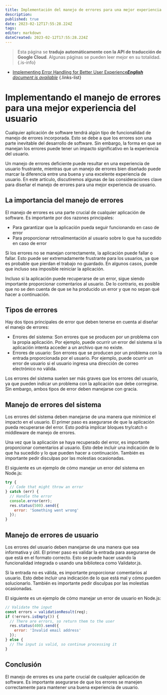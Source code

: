 ```yaml
---
title: Implementación del manejo de errores para una mejor experiencia del usuario
description: 
published: true
date: 2023-02-12T17:55:28.224Z
tags: 
editor: markdown
dateCreated: 2023-02-12T17:55:28.224Z
---
```


> Esta página se **tradujo automáticamente con la API de traducción de Google Cloud**.
Algunas páginas se pueden leer mejor en su totalidad.{.is-info}



- [Implementing Error Handling for Better User Experience***English** document is available*](/en/Knowledge-base/Backend/implementing-error-handling-for-better-user-experience)
{.links-list}


# Implementando el manejo de errores para una mejor experiencia del usuario

Cualquier aplicación de software tendrá algún tipo de funcionalidad de manejo de errores incorporada. Esto se debe a que los errores son una parte inevitable del desarrollo de software. Sin embargo, la forma en que se manejan los errores puede tener un impacto significativo en la experiencia del usuario.

Un manejo de errores deficiente puede resultar en una experiencia de usuario frustrante, mientras que un manejo de errores bien diseñado puede marcar la diferencia entre una buena y una excelente experiencia de usuario. En este artículo, discutiremos algunas de las consideraciones clave para diseñar el manejo de errores para una mejor experiencia de usuario.

## La importancia del manejo de errores

El manejo de errores es una parte crucial de cualquier aplicación de software. Es importante por dos razones principales:

- Para garantizar que la aplicación pueda seguir funcionando en caso de error
- Para proporcionar retroalimentación al usuario sobre lo que ha sucedido en caso de error

Si los errores no se manejan correctamente, la aplicación puede fallar o fallar. Esto puede ser extremadamente frustrante para los usuarios, ya que es probable que pierdan el trabajo no guardado. En algunos casos, puede que incluso sea imposible reiniciar la aplicación.

Incluso si la aplicación puede recuperarse de un error, sigue siendo importante proporcionar comentarios al usuario. De lo contrario, es posible que no se den cuenta de que se ha producido un error y que no sepan qué hacer a continuación.

## Tipos de errores

Hay dos tipos principales de error que deben tenerse en cuenta al diseñar el manejo de errores:

- Errores del sistema: Son errores que se producen por un problema con la propia aplicación. Por ejemplo, puede ocurrir un error del sistema si la aplicación intenta acceder a un archivo que no existe.
- Errores de usuario: Son errores que se producen por un problema con la entrada proporcionada por el usuario. Por ejemplo, puede ocurrir un error de usuario si el usuario ingresa una dirección de correo electrónico no válida.

Los errores del sistema suelen ser más graves que los errores del usuario, ya que pueden indicar un problema con la aplicación que debe corregirse. Sin embargo, ambos tipos de error deben manejarse con gracia.

## Manejo de errores del sistema

Los errores del sistema deben manejarse de una manera que minimice el impacto en el usuario. El primer paso es asegurarse de que la aplicación pueda recuperarse del error. Esto podría implicar bloques try/catch o middleware de manejo de errores.

Una vez que la aplicación se haya recuperado del error, es importante proporcionar comentarios al usuario. Esto debe incluir una indicación de lo que ha sucedido y lo que pueden hacer a continuación. También es importante pedir disculpas por las molestias ocasionadas.

El siguiente es un ejemplo de cómo manejar un error del sistema en Node.js:

```javascript
try {
  // Code that might throw an error
} catch (err) {
  // Handle the error
  console.error(err);
  res.status(500).send({
    error: 'Something went wrong'
  });
}
```

## Manejo de errores de usuario

Los errores del usuario deben manejarse de una manera que sea informativa y útil. El primer paso es validar la entrada para asegurarse de que está en el formato correcto. Esto se puede hacer usando la funcionalidad integrada o usando una biblioteca como Validator.js.

Si la entrada no es válida, es importante proporcionar comentarios al usuario. Esto debe incluir una indicación de lo que está mal y cómo pueden solucionarlo. También es importante pedir disculpas por las molestias ocasionadas.

El siguiente es un ejemplo de cómo manejar un error de usuario en Node.js:

```javascript
// Validate the input
const errors = validationResult(req);
if (!errors.isEmpty()) {
  // There are errors, so return them to the user
  res.status(400).send({
    error: 'Invalid email address'
  });
} else {
  // The input is valid, so continue processing it
}
```

## Conclusión

El manejo de errores es una parte crucial de cualquier aplicación de software. Es importante asegurarse de que los errores se manejen correctamente para mantener una buena experiencia de usuario.